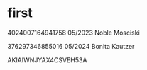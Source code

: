 # first

4024007164941758
05/2023
Noble Mosciski

376297346855016
05/2024
Bonita Kautzer

AKIAIWNJYAX4CSVEH53A
